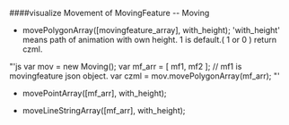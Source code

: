 ####visualize Movement of MovingFeature -- Moving

* movePolygonArray([movingfeature_array], with_height);
'with_height' means path of animation with own height. 1 is default.( 1 or 0 )
return czml.

"'js
var mov = new Moving();
var mf_arr = [ mf1, mf2 ]; // mf1 is movingfeature json object.
var czml = mov.movePolygonArray(mf_arr);
"'

* movePointArray([mf_arr], with_height);

* moveLineStringArray([mf_arr], with_height);


